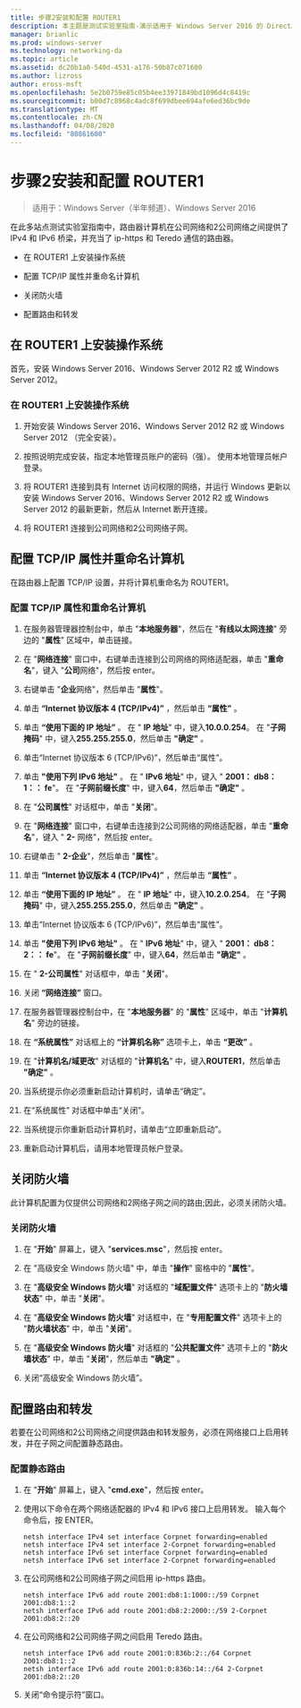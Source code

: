 ```yaml
---
title: 步骤2安装和配置 ROUTER1
description: 本主题是测试实验室指南-演示适用于 Windows Server 2016 的 DirectAccess 多站点部署的一部分
manager: brianlic
ms.prod: windows-server
ms.technology: networking-da
ms.topic: article
ms.assetid: dc20b1a0-540d-4531-a176-50b87c071600
ms.author: lizross
author: eross-msft
ms.openlocfilehash: 5e2b0759e85c05b4ee33971849bd1096d4c8419c
ms.sourcegitcommit: b00d7c8968c4adc8f699dbee694afe6ed36bc9de
ms.translationtype: MT
ms.contentlocale: zh-CN
ms.lasthandoff: 04/08/2020
ms.locfileid: "80861600"
---
```

# <a name="step-2-install-and-configure-router1"></a>步骤2安装和配置 ROUTER1

>适用于：Windows Server（半年频道）、Windows Server 2016

在此多站点测试实验室指南中，路由器计算机在公司网络和2公司网络之间提供了 IPv4 和 IPv6 桥梁，并充当了 ip-https 和 Teredo 通信的路由器。  
  
- 在 ROUTER1 上安装操作系统 
  
- 配置 TCP/IP 属性并重命名计算机  
  
- 关闭防火墙
  
- 配置路由和转发
  
## <a name="install-the-operating-system-on-router1"></a>在 ROUTER1 上安装操作系统  
首先，安装 Windows Server 2016、Windows Server 2012 R2 或 Windows Server 2012。  
  
### <a name="to-install-the-operating-system-on-router1"></a>在 ROUTER1 上安装操作系统  
  
1.  开始安装 Windows Server 2016、Windows Server 2012 R2 或 Windows Server 2012 （完全安装）。  
  
2.  按照说明完成安装，指定本地管理员账户的密码（强）。 使用本地管理员帐户登录。  
  
3.  将 ROUTER1 连接到具有 Internet 访问权限的网络，并运行 Windows 更新以安装 Windows Server 2016、Windows Server 2012 R2 或 Windows Server 2012 的最新更新，然后从 Internet 断开连接。  
  
4.  将 ROUTER1 连接到公司网络和2公司网络子网。  
  
## <a name="configure-tcpip-properties-and-rename-the-computer"></a>配置 TCP/IP 属性并重命名计算机  
在路由器上配置 TCP/IP 设置，并将计算机重命名为 ROUTER1。  
  
### <a name="to-configure-tcpip-properties-and-rename-the-computer"></a>配置 TCP/IP 属性和重命名计算机  
  
1.  在服务器管理器控制台中，单击 "**本地服务器**"，然后在 "**有线以太网连接**" 旁边的 "**属性**" 区域中，单击链接。  
  
2.  在 "**网络连接**" 窗口中，右键单击连接到公司网络的网络适配器，单击 "**重命名**"，键入 "**公司**网络"，然后按 enter。  
  
3.  右键单击 "**企业**网络"，然后单击 "**属性**"。  
  
4.  单击 **“Internet 协议版本 4 (TCP/IPv4)”** ，然后单击 **“属性”** 。  
  
5.  单击 **“使用下面的 IP 地址”** 。 在 " **IP 地址**" 中，键入**10.0.0.254**。 在 "**子网掩码**" 中，键入**255.255.255.0**，然后单击 **"确定"** 。  
  
6.  单击“Internet 协议版本 6 (TCP/IPv6)”，然后单击“属性”。  
  
7.  单击 **"使用下列 IPv6 地址"** 。 在 " **IPv6 地址**" 中，键入 " **2001： db8：1：： fe**"。 在 "**子网前缀长度**" 中，键入**64**，然后单击 **"确定"** 。  
  
8.  在 "**公司属性**" 对话框中，单击 "**关闭**"。  
  
9. 在 "**网络连接**" 窗口中，右键单击连接到2公司网络的网络适配器，单击 "**重命名**"，键入 " **2-** 网络"，然后按 enter。  
  
10. 右键单击 " **2-企业**"，然后单击 "**属性**"。  
  
11. 单击 **“Internet 协议版本 4 (TCP/IPv4)”** ，然后单击 **“属性”** 。  
  
12. 单击 **“使用下面的 IP 地址”** 。 在 " **IP 地址**" 中，键入**10.2.0.254**。 在 "**子网掩码**" 中，键入**255.255.255.0**，然后单击 **"确定"** 。  
  
13. 单击“Internet 协议版本 6 (TCP/IPv6)”，然后单击“属性”。  
  
14. 单击 **"使用下列 IPv6 地址"** 。 在 " **IPv6 地址**" 中，键入 " **2001： db8：2：： fe**"。 在 "**子网前缀长度**" 中，键入**64**，然后单击 **"确定"** 。  
  
15. 在 " **2-公司属性**" 对话框中，单击 "**关闭**"。  
  
16. 关闭 **“网络连接”** 窗口。  
  
17. 在服务器管理器控制台中，在 "**本地服务器**" 的 "**属性**" 区域中，单击 "**计算机名**" 旁边的链接。  
  
18. 在 **“系统属性”** 对话框上的 **“计算机名称”** 选项卡上，单击 **“更改”** 。  
  
19. 在 "**计算机名/域更改**" 对话框的 "**计算机名**" 中，键入**ROUTER1**，然后单击 **"确定"** 。  
  
20. 当系统提示你必须重新启动计算机时，请单击“确定”。  
  
21. 在“系统属性” 对话框中单击“关闭”。  
  
22. 当系统提示你重新启动计算机时，请单击“立即重新启动”。  
  
23. 重新启动计算机后，请用本地管理员帐户登录。  
  
## <a name="turn-off-the-firewall"></a>关闭防火墙  
此计算机配置为仅提供公司网络和2网络子网之间的路由;因此，必须关闭防火墙。  
  
### <a name="to-turn-off-the-firewall"></a>关闭防火墙  
  
1.  在 "**开始**" 屏幕上，键入 "**services.msc**"，然后按 enter。  
  
2.  在 "高级安全 Windows 防火墙" 中，单击 "**操作**" 窗格中的 "**属性**"。  
  
3.  在 "**高级安全 Windows 防火墙**" 对话框的 "**域配置文件**" 选项卡上的 "**防火墙状态**" 中，单击 "**关闭**"。  
  
4.  在 "**高级安全 Windows 防火墙**" 对话框中，在 "**专用配置文件**" 选项卡上的 "**防火墙状态**" 中，单击 "**关闭**"。  
  
5.  在 "**高级安全 Windows 防火墙**" 对话框的 "**公共配置文件**" 选项卡上的 "**防火墙状态**" 中，单击 "**关闭**"，然后单击 **"确定"** 。  
  
6.  关闭“高级安全 Windows 防火墙”。  
  
## <a name="configure-routing-and-forwarding"></a>配置路由和转发  
若要在公司网络和2公司网络之间提供路由和转发服务，必须在网络接口上启用转发，并在子网之间配置静态路由。  
  
### <a name="to-configure-static-routes"></a>配置静态路由  
  
1.  在 "**开始**" 屏幕上，键入 "**cmd.exe**"，然后按 enter。  
  
2.  使用以下命令在两个网络适配器的 IPv4 和 IPv6 接口上启用转发。 输入每个命令后，按 ENTER。  
  
    ```  
    netsh interface IPv4 set interface Corpnet forwarding=enabled  
    netsh interface IPv4 set interface 2-Corpnet forwarding=enabled  
    netsh interface IPv6 set interface Corpnet forwarding=enabled  
    netsh interface IPv6 set interface 2-Corpnet forwarding=enabled  
    ```  
  
3.  在公司网络和2公司网络子网之间启用 ip-https 路由。  
  
    ```  
    netsh interface IPv6 add route 2001:db8:1:1000::/59 Corpnet 2001:db8:1::2  
    netsh interface IPv6 add route 2001:db8:2:2000::/59 2-Corpnet 2001:db8:2::20  
    ```  
  
4.  在公司网络和2公司网络子网之间启用 Teredo 路由。  
  
    ```  
    netsh interface IPv6 add route 2001:0:836b:2::/64 Corpnet 2001:db8:1::2  
    netsh interface IPv6 add route 2001:0:836b:14::/64 2-Corpnet 2001:db8:2::20  
    ```  
  
5.  关闭“命令提示符”窗口。
